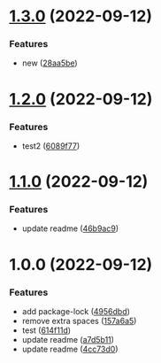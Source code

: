 # [1.3.0](https://github.com/ehabzaki/release/compare/v1.2.0...v1.3.0) (2022-09-12)


### Features

* new ([28aa5be](https://github.com/ehabzaki/release/commit/28aa5be3f49180940b499769b7bbac8aab8189f5))

# [1.2.0](https://github.com/ehabzaki/release/compare/v1.1.0...v1.2.0) (2022-09-12)


### Features

* test2 ([6089f77](https://github.com/ehabzaki/release/commit/6089f772c4a6bb98da51d2588b4e12b41142304a))

# [1.1.0](https://github.com/ehabzaki/release/compare/v1.0.0...v1.1.0) (2022-09-12)


### Features

* update readme ([46b9ac9](https://github.com/ehabzaki/release/commit/46b9ac95c9b152d40328f063ea4716965efe6c88))

# 1.0.0 (2022-09-12)


### Features

* add package-lock ([4956dbd](https://github.com/ehabzaki/release/commit/4956dbde4255c3a7f412efa0f97622bd63a83fae))
* remove extra spaces ([157a6a5](https://github.com/ehabzaki/release/commit/157a6a55c465f9921df9ab36f3eeb81d6f47be8e))
* test ([614f11d](https://github.com/ehabzaki/release/commit/614f11d560f48b50063a36e4f8bcb3697d0e01e3))
* update readme ([a7d5b11](https://github.com/ehabzaki/release/commit/a7d5b118cb182335ef544b19690b9f1a3c8bd39f))
* update readme ([4cc73d0](https://github.com/ehabzaki/release/commit/4cc73d0439a7bc95c9a91605be023b5e43a131eb))
